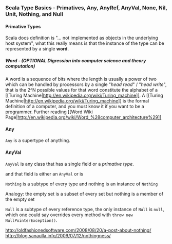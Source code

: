 ### Scala Type Basics - Primatives, Any, AnyRef, AnyVal, None, Nil, Unit, Nothing, and Null

#### Primative Types

Scala docs definition is "... not implemented as objects in the underlying host system", what this really means is that the instance of the type can be represented by a single **word**.  

##### Word - (OPTIONAL Digression into computer science and theory computation)

A word is a sequence of bits where the length is usually a power of two which can be handled by processors by a single "*head read*" / "*head write*", that is the 2^N possible values for that word constitute the alphabet of a [[Turing Machine|http://en.wikipedia.org/wiki/Turing_machine]]. A [[Turing Machine|http://en.wikipedia.org/wiki/Turing_machine]] is the formal definition of a computer, and you must know it if you want to be a programmer.  Further reading [[Word Wiki Page|http://en.wikipedia.org/wiki/Word_%28computer_architecture%29]]

#### Any

`Any` is a supertype of anything.  

#### AnyVal

`AnyVal` is any class that has a single field or a *primative type*.  

and that field is either an `AnyVal` or is 

`Nothing` is a subtype of every type and nothing is an instance of `Nothing`

Analogy: the empty set is a subset of every set but nothing is a member of the empty set

`Null` is a subtype of every reference type, the only instance of `Null` is `null`, which one could say overrides every method with `throw new NullPointerException()`.



http://oldfashionedsoftware.com/2008/08/20/a-post-about-nothing/
http://blog.sanaulla.info/2009/07/12/nothingness/
